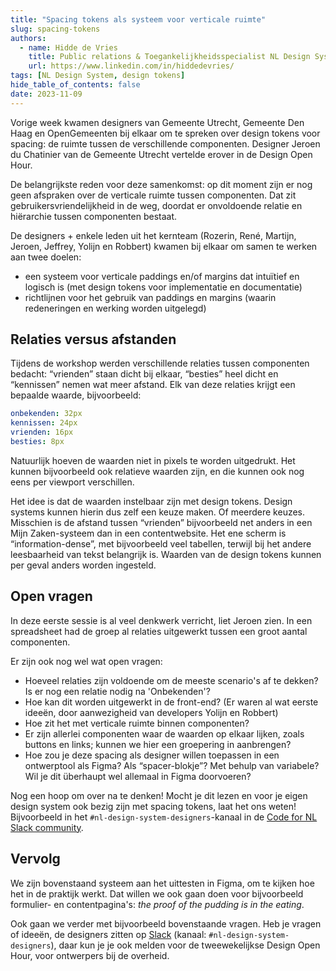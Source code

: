 ```yaml
---
title: "Spacing tokens als systeem voor verticale ruimte"
slug: spacing-tokens
authors:
  - name: Hidde de Vries
    title: Public relations & Toegankelijkheidsspecialist NL Design System
    url: https://www.linkedin.com/in/hiddedevries/
tags: [NL Design System, design tokens]
hide_table_of_contents: false
date: 2023-11-09
---
```


Vorige week kwamen designers van Gemeente Utrecht, Gemeente Den Haag en OpenGemeenten bij elkaar om te spreken over design tokens voor spacing: de ruimte tussen de verschillende componenten. Designer Jeroen du Chatinier van de Gemeente Utrecht vertelde erover in de Design Open Hour.

<!-- truncate -->

De belangrijkste reden voor deze samenkomst: op dit moment zijn er nog geen afspraken over de verticale ruimte tussen componenten. Dat zit gebruikersvriendelijkheid in de weg, doordat er onvoldoende relatie en hiërarchie tussen componenten bestaat.

De designers + enkele leden uit het kernteam (Rozerin, René, Martijn, Jeroen, Jeffrey, Yolijn en Robbert) kwamen bij elkaar om samen te werken aan twee doelen:

- een systeem voor verticale paddings en/of margins dat intuïtief en logisch is (met design tokens voor implementatie en documentatie)
- richtlijnen voor het gebruik van paddings en margins (waarin redeneringen en werking worden uitgelegd)

## Relaties versus afstanden

Tijdens de workshop werden verschillende relaties tussen componenten bedacht: “vrienden” staan dicht bij elkaar, “besties” heel dicht en “kennissen” nemen wat meer afstand. Elk van deze relaties krijgt een bepaalde waarde, bijvoorbeeld:

```yaml
onbekenden: 32px
kennissen: 24px
vrienden: 16px
besties: 8px
```

Natuurlijk hoeven de waarden niet in pixels te worden uitgedrukt. Het kunnen bijvoorbeeld ook relatieve waarden zijn, en die kunnen ook nog eens per viewport verschillen.

Het idee is dat de waarden instelbaar zijn met design tokens. Design systems kunnen hierin dus zelf een keuze maken. Of meerdere keuzes. Misschien is de afstand tussen “vrienden” bijvoorbeeld net anders in een Mijn Zaken-systeem dan in een contentwebsite. Het ene scherm is “information-dense”, met bijvoorbeeld veel tabellen, terwijl bij het andere leesbaarheid van tekst belangrijk is. Waarden van de design tokens kunnen per geval anders worden ingesteld.

## Open vragen

In deze eerste sessie is al veel denkwerk verricht, liet Jeroen zien. In een spreadsheet had de groep al relaties uitgewerkt tussen een groot aantal componenten.

Er zijn ook nog wel wat open vragen:

- Hoeveel relaties zijn voldoende om de meeste scenario's af te dekken? Is er nog een relatie nodig na 'Onbekenden'?
- Hoe kan dit worden uitgewerkt in de front-end? (Er waren al wat eerste ideeën, door aanwezigheid van developers Yolijn en Robbert)
- Hoe zit het met verticale ruimte binnen componenten?
- Er zijn allerlei componenten waar de waarden op elkaar lijken, zoals buttons en links; kunnen we hier een groepering in aanbrengen?
- Hoe zou je deze spacing als designer willen toepassen in een ontwerptool als Figma? Als “spacer-blokje”? Met behulp van variabele? Wil je dit überhaupt wel allemaal in Figma doorvoeren?

Nog een hoop om over na te denken! Mocht je dit lezen en voor je eigen design system ook bezig zijn met spacing tokens, laat het ons weten! Bijvoorbeeld in het `#nl-design-system-designers`-kanaal in de [Code for NL Slack community](https://praatmee.codefor.nl/).

## Vervolg

We zijn bovenstaand systeem aan het uittesten in Figma, om te kijken hoe het in de praktijk werkt. Dat willen we ook gaan doen voor bijvoorbeeld formulier- en contentpagina's: _the proof of the pudding is in the eating_.

Ook gaan we verder met bijvoorbeeld bovenstaande vragen. Heb je vragen of ideeën, de designers zitten op [Slack](https://praatmee.codefor.nl/) (kanaal: `#nl-design-system-designers`), daar kun je je ook melden voor de tweewekelijkse Design Open Hour, voor ontwerpers bij de overheid.
